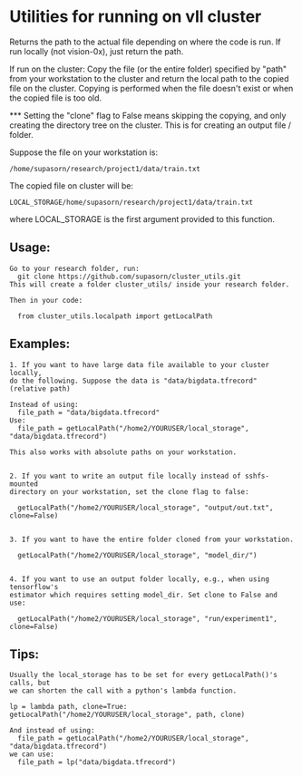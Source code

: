# Utilities for running on vll cluster


Returns the path to the actual file depending on where the code is run.
  If run locally (not vision-0x), just return the path.

  If run on the cluster:
    Copy the file (or the entire folder) specified by "path" from your
    workstation to the cluster and return the local path to the copied
    file on the cluster. Copying is performed when the file doesn't
    exist or when the copied file is too old.

  *** Setting the "clone" flag to False means skipping the copying,
  and only creating the directory tree on the cluster. This is for creating
  an output file / folder.

  Suppose the file on your workstation is:
  
    /home/supasorn/research/project1/data/train.txt
    
  The copied file on cluster will be:
  
    LOCAL_STORAGE/home/supasorn/research/project1/data/train.txt
    
  where LOCAL_STORAGE is the first argument provided to this function.


  ## Usage:
    Go to your research folder, run:
      git clone https://github.com/supasorn/cluster_utils.git
    This will create a folder cluster_utils/ inside your research folder.

    Then in your code:

      from cluster_utils.localpath import getLocalPath


  ## Examples:
    1. If you want to have large data file available to your cluster locally,
    do the following. Suppose the data is "data/bigdata.tfrecord"
    (relative path)

    Instead of using:
      file_path = "data/bigdata.tfrecord"
    Use:
      file_path = getLocalPath("/home2/YOURUSER/local_storage", "data/bigdata.tfrecord")

    This also works with absolute paths on your workstation.


    2. If you want to write an output file locally instead of sshfs-mounted
    directory on your workstation, set the clone flag to false:

      getLocalPath("/home2/YOURUSER/local_storage", "output/out.txt", clone=False)


    3. If you want to have the entire folder cloned from your workstation.

      getLocalPath("/home2/YOURUSER/local_storage", "model_dir/")


    4. If you want to use an output folder locally, e.g., when using tensorflow's
    estimator which requires setting model_dir. Set clone to False and use:

      getLocalPath("/home2/YOURUSER/local_storage", "run/experiment1", clone=False)


  ## Tips:
    Usually the local_storage has to be set for every getLocalPath()'s calls, but
    we can shorten the call with a python's lambda function.

    lp = lambda path, clone=True: getLocalPath("/home2/YOURUSER/local_storage", path, clone)

    And instead of using:
      file_path = getLocalPath("/home2/YOURUSER/local_storage", "data/bigdata.tfrecord")
    we can use:
      file_path = lp("data/bigdata.tfrecord")

